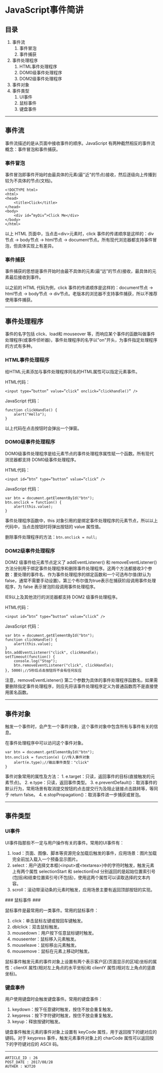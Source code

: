 
# JavaScript事件简讲 #

## 目录 ##

1. 事件流
    1. 事件冒泡
    2. 事件捕获
2. 事件处理程序
    1. HTML事件处理程序
    2. DOM0级事件处理程序
    3. DOM2级事件处理程序
3. 事件对象
4. 事件类型
    1. UI事件
    2. 鼠标事件
    3. 键盘事件

---

## 事件流 ##

事件流描述的是从页面中接收事件的顺序。JavaScript 有两种截然相反的事件流概念：事件冒泡和事件捕获。

### 事件冒泡 ###

事件冒泡即事件开始时由最具体的元素(最"近"的节点)接收，然后逐级向上传播到较为不具体的节点(文档)。

```
<!DOCTYPE html>
<html>
<head>
    <title>Click</title>
</head>
<body>
    <div id=”myDiv”>Click Me</div>
</body>
</html>
```

以上 HTML 页面中，当点击\<div\>元素时，click 事件的传递顺序是这样的：div节点 -> body节点 -> html节点 -> document节点。所有现代浏览器都支持事件冒泡，但具体实现上有差异。

### 事件捕获 ###

事件捕获的思想是事件开始时由最不具体的元素(最“远”的节点)接收，最具体的元素最后接收到事件。

以之前的 HTML 代码为例，click 事件的传递顺序是这样的：document节点 -> html节点 -> body节点 -> div节点。老版本的浏览器不支持事件捕获，所以不推荐使用事件捕获。

---

## 事件处理程序 ##

事件的名字包括 click、load和 mouseover 等，而响应某个事件的函数叫做事件处理程序(或事件侦听器)，事件处理程序的名字以"on"开头，为事件指定处理程序的方式有多种。

### HTML事件处理程序 ###

给HTML元素添加与事件处理程序同名的HTML属性可以指定元素事件。

HTML代码：

```
<input type=”button” value=”click” onclick=”clickhandle()” />
```

JavaScript 代码：

```
function clickHandle() {
    alert("Hello");
}
```

以上代码在点击按钮时会弹出一个弹窗。

### DOM0级事件处理程序 ###

DOM0级事件处理程序是给元素节点的事件处理程序属性赋一个函数。所有现代浏览器都支持 DOM0级事件处理程序。

HTML代码：

```
<input id=”btn” type=”button” value=”click” />
```

JavaScript 代码：

```
var btn = document.getElementById("btn");
btn.onclick = function() {
    alert(this.value);
}
```

事件处理程序函数中，this 对象引用的是绑定事件处理程序的元素节点，所以以上代码中，当点击按钮时将弹出按钮的 value 属性值。

删除事件处理程序的方法：`btn.onclick = null;`

### DOM2级事件处理程序 ###

DOM2 级事件给元素节点定义了 addEventListener() 和 removeEventListener() 方法分别用于绑定事件处理程序和删除事件处理程序。这两个方法都接收3个参数：要处理的事件名、作为事件处理程序的绑定函数和一个可选布尔值(默认为 false，通常不需要手动设置)，第三个布尔值为true表示在捕获阶段调用事件处理程序，为 false 表示冒泡阶段调用事件处理程序。

IE9以上及其他流行的浏览器都支持 DOM2 级事件处理程序。

HTML代码：

```
<input id=”btn” type=”button” value=”click” />
```

JavaScript 代码：

```
var btn = document.getElementById("btn");
function clickHandle() {
    alert(this.value);
}
btn.addEventListener("click", clickHandle);
setTimeout(function() {
    console.log("Stop");
    btn.removeEventListener("click", clickHandle);
}, 5000);//5秒后点击按钮将不会有任何反应
```

注意，removeEventListener() 第二个参数为具体的事件处理程序函数名，如果需要删除指定事件处理程序，则应先将该事件处理程序定义为普通函数而不是直接使用匿名函数。

---

## 事件对象 ##

触发一个事件时，会产生一个事件对象，这个事件对象中包含所有与事件有关的信息。

在事件处理程序中可以访问这个事件对象。

```
var btn = document.getElementById("btn");
btn.onclick = function(e) {//传入事件对象
    alert(e.type);//输出事件类型："click"
}
```

事件对象常用的属性及方法：
1. e.target：只读，返回事件的目标(直接触发的元素节点)。
2. e.type：只读，返回事件类型。
3. e.preventDefault()：取消事件的默认行为，常用场景有取消提交按钮的点击提交行为及阻止链接点击跳转等，等同于 return false。
4. e.stopPropagation()：取消事件进一步捕获或冒泡。

---

## 事件类型 ##

### UI事件 ###

UI事件指那些不一定与用户操作有关的事件。常用的UI事件有：

1. load：页面、图像、脚本等资源完全加载后触发的事件，应用场景：图片加载完全前加入载入一个预备显示图片。
2. select：用户选择文本框(\<input\>或\<textarea\>)中的字符时触发，触发元素上有两个属性 selectionStart 和 selectionEnd 分别返回的是起始位置索引号(包括)和结束位置索引号(不包括)，使用这两个属性可以读取选择的文本内容。
3. scroll：滚动带滚动条的元素时触发，应用场景主要有返回顶部按钮的实现。

### 鼠标事件 ###

鼠标事件是最常用的一类事件。常用的鼠标事件：

1. click：单击鼠标左键或按回车键触发。
2. dblclick：双击鼠标触发。
3. mousedown：用户按下任意鼠标键时触发。
4. mouseenter：鼠标移入元素触发。
5. mouseleave：鼠标移出元素触发。
6. mousemove：鼠标在元素上移动时触发。

鼠标事件触发元素的事件对象上设置有两个表示客户区(页面显示的区域)坐标的属性：clientX 属性(相对左上角点的水平坐标)和 clientY 属性(相对左上角点的竖直坐标)。

### 键盘事件 ###

用户使用键盘时会触发键盘事件。常用的键盘事件：

1. keydown：按下任意键时触发，按住不放会重复触发。
2. keypress：按下字符键时触发，按住不放会重复触发。
3. keyup：释放按键时触发。

键盘事件触发元素的事件对象上设置有 keyCode 属性，用于返回按下的键对应的键码。对于 keypress 事件，触发元素事件对象上的 charCode 属性可以返回按下的字符键对应的 ASCII 码。

---

```
ARTICLE_ID : 26
POST_DATE : 2017/08/28
AUTHER : WJT20
```
